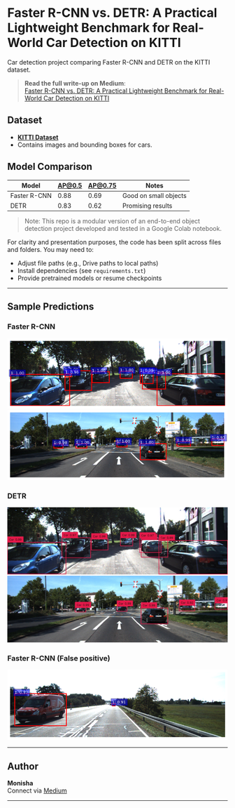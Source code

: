 # Faster R-CNN vs. DETR: A Practical Lightweight Benchmark for Real-World Car Detection on KITTI
Car detection project comparing Faster R-CNN and DETR on the KITTI dataset.

> **Read the full write-up on Medium**:  
> [Faster R-CNN vs. DETR: A Practical Lightweight Benchmark for Real-World Car Detection on KITTI](https://medium.com/@monishatemp20/faster-r-cnn-vs-detr-a-practical-lightweight-benchmark-for-real-world-car-detection-on-kitti-983c714e2da3)

## Dataset
- **[KITTI Dataset](https://www.cvlibs.net/datasets/kitti/)**
- Contains images and bounding boxes for cars.

## Model Comparison
| Model        | AP@0.5 | AP@0.75 | Notes                  |
|--------------|--------|---------|------------------------|
| Faster R-CNN | 0.88   | 0.69    | Good on small objects  |
| DETR         | 0.83   | 0.62    | Promising results      |

> Note:
This repo is a modular version of an end-to-end object detection project developed and tested in a Google Colab notebook.

For clarity and presentation purposes, the code has been split across files and folders. You may need to:
- Adjust file paths (e.g., Drive paths to local paths)
- Install dependencies (see `requirements.txt`)
- Provide pretrained models or resume checkpoints

---
## Sample Predictions

### Faster R-CNN
![Faster R-CNN Result](results/faster_rcnn/prediction1.png)
![Faster R-CNN Result](results/faster_rcnn/prediction2.png)

### DETR
![DETR Result](results/detr/prediction1.jpg)
![DETR Result](results/detr/prediction2.jpg)

### Faster R-CNN (False positive)
![Faster R-CNN Result](results/faster_rcnn/False_positive.png)

---

## Author

**Monisha**  
Connect via [Medium](https://medium.com/@monishatemp20)  

---
